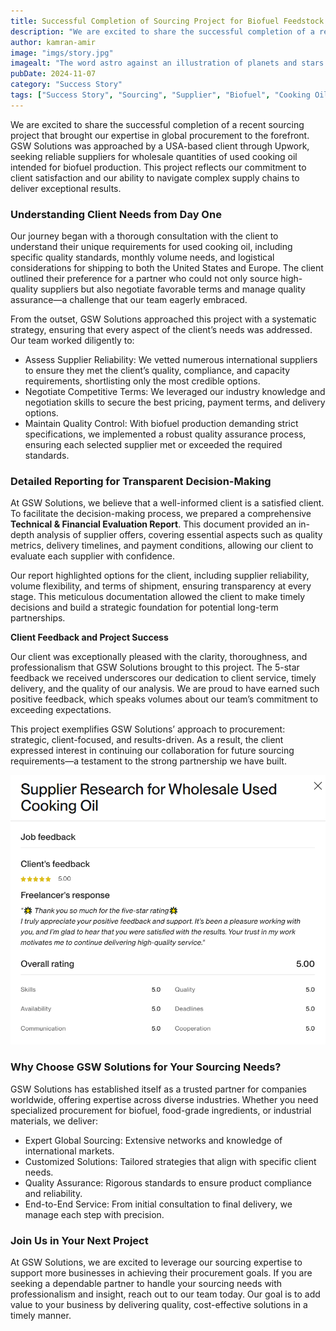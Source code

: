 ```yaml
---
title: Successful Completion of Sourcing Project for Biofuel Feedstock (Used Cooking Oil)
description: "We are excited to share the successful completion of a recent sourcing project that brought our expertise in global procurement to the forefront."
author: kamran-amir
image: "imgs/story.jpg"
imagealt: "The word astro against an illustration of planets and stars."
pubDate: 2024-11-07
category: "Success Story"
tags: ["Success Story", "Sourcing", "Supplier", "Biofuel", "Cooking Oil"]
---
```


We are excited to share the successful completion of a recent sourcing project that brought our expertise in global procurement to the forefront. GSW Solutions was approached by a USA-based client through Upwork, seeking reliable suppliers for wholesale quantities of used cooking oil intended for biofuel production. This project reflects our commitment to client satisfaction and our ability to navigate complex supply chains to deliver exceptional results.

### **Understanding Client Needs from Day One**

Our journey began with a thorough consultation with the client to understand their unique requirements for used cooking oil, including specific quality standards, monthly volume needs, and logistical considerations for shipping to both the United States and Europe. The client outlined their preference for a partner who could not only source high-quality suppliers but also negotiate favorable terms and manage quality assurance—a challenge that our team eagerly embraced.

From the outset, GSW Solutions approached this project with a systematic strategy, ensuring that every aspect of the client’s needs was addressed. Our team worked diligently to:

- Assess Supplier Reliability: We vetted numerous international suppliers to ensure they met the client’s quality, compliance, and capacity requirements, shortlisting only the most credible options.
- Negotiate Competitive Terms: We leveraged our industry knowledge and negotiation skills to secure the best pricing, payment terms, and delivery options.
- Maintain Quality Control: With biofuel production demanding strict specifications, we implemented a robust quality assurance process, ensuring each selected supplier met or exceeded the required standards.

### **Detailed Reporting for Transparent Decision-Making**

At GSW Solutions, we believe that a well-informed client is a satisfied client. To facilitate the decision-making process, we prepared a comprehensive **Technical & Financial Evaluation Report**. This document provided an in-depth analysis of supplier offers, covering essential aspects such as quality metrics, delivery timelines, and payment conditions, allowing our client to evaluate each supplier with confidence.

Our report highlighted options for the client, including supplier reliability, volume flexibility, and terms of shipment, ensuring transparency at every stage. This meticulous documentation allowed the client to make timely decisions and build a strategic foundation for potential long-term partnerships.

**Client Feedback and Project Success**

Our client was exceptionally pleased with the clarity, thoroughness, and professionalism that GSW Solutions brought to this project. The 5-star feedback we received underscores our dedication to client service, timely delivery, and the quality of our analysis. We are proud to have earned such positive feedback, which speaks volumes about our team’s commitment to exceeding expectations.

This project exemplifies GSW Solutions’ approach to procurement: strategic, client-focused, and results-driven. As a result, the client expressed interest in continuing our collaboration for future sourcing requirements—a testament to the strong partnership we have built.

![Client's Feedback Screenshot](./imgs/cooking-oil-client.png)

### **Why Choose GSW Solutions for Your Sourcing Needs?**

GSW Solutions has established itself as a trusted partner for companies worldwide, offering expertise across diverse industries. Whether you need specialized procurement for biofuel, food-grade ingredients, or industrial materials, we deliver:
- Expert Global Sourcing: Extensive networks and knowledge of international markets.
- Customized Solutions: Tailored strategies that align with specific client needs.
- Quality Assurance: Rigorous standards to ensure product compliance and reliability.
- End-to-End Service: From initial consultation to final delivery, we manage each step with precision.

### **Join Us in Your Next Project**

At GSW Solutions, we are excited to leverage our sourcing expertise to support more businesses in achieving their procurement goals. If you are seeking a dependable partner to handle your sourcing needs with professionalism and insight, reach out to our team today. Our goal is to add value to your business by delivering quality, cost-effective solutions in a timely manner.
